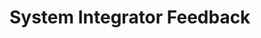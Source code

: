 # System Integrator Feedback
<!-- Entries below should be added reverse chronologically (newest first) -->